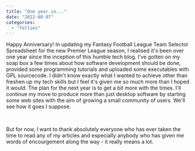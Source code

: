 ```yaml
---
title: "One year in..."
date: "2012-08-07"
categories: 
  - "follies"
---
```


Happy Anniversary! In updating my Fantasy Football League Team Selector Spreadsheet for the new Premier League season, I realised it's been over one year since the inception of this humble tech blog. I've gotten on my soap box a few times about how software development should be done, provided some programming tutorials and uploaded some executables with GPL sourcecode. I didn't know exactly what I wanted to achieve other than freshen up my tech skills but I feel it's given me so much more than I hoped it would. The plan for the next year is to get a bit more with the times. I'll continue my move to produce more than just desktop software by starting some web sites with the aim of growing a small community of users. We'll see how it goes I suppose.

 

But for now, I want to thank absolutely everyone who has ever taken the time to read any of my articles and especially anybody who has given me words of encourgement along the way - it really means a lot.
